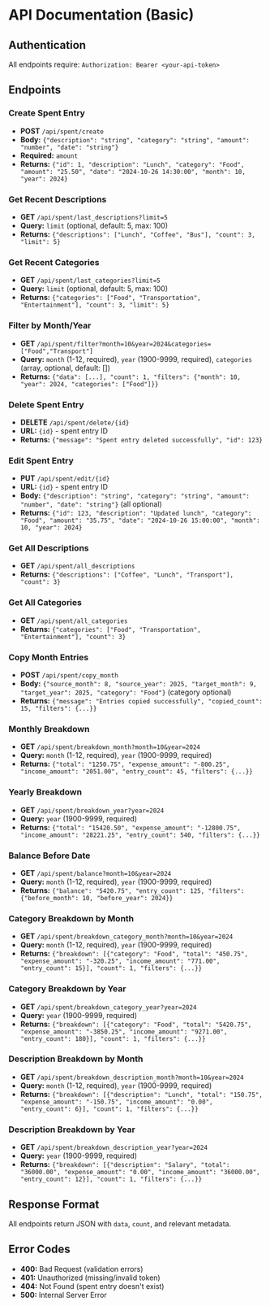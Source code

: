 # API Documentation (Basic)

## Authentication
All endpoints require: `Authorization: Bearer <your-api-token>`

## Endpoints

### Create Spent Entry
- **POST** `/api/spent/create`
- **Body:** `{"description": "string", "category": "string", "amount": "number", "date": "string"}`
- **Required:** `amount`
- **Returns:** `{"id": 1, "description": "Lunch", "category": "Food", "amount": "25.50", "date": "2024-10-26 14:30:00", "month": 10, "year": 2024}`

### Get Recent Descriptions  
- **GET** `/api/spent/last_descriptions?limit=5`
- **Query:** `limit` (optional, default: 5, max: 100)
- **Returns:** `{"descriptions": ["Lunch", "Coffee", "Bus"], "count": 3, "limit": 5}`

### Get Recent Categories
- **GET** `/api/spent/last_categories?limit=5` 
- **Query:** `limit` (optional, default: 5, max: 100)
- **Returns:** `{"categories": ["Food", "Transportation", "Entertainment"], "count": 3, "limit": 5}`

### Filter by Month/Year
- **GET** `/api/spent/filter?month=10&year=2024&categories=["Food","Transport"]`
- **Query:** `month` (1-12, required), `year` (1900-9999, required), `categories` (array, optional, default: [])
- **Returns:** `{"data": [...], "count": 1, "filters": {"month": 10, "year": 2024, "categories": ["Food"]}}`

### Delete Spent Entry
- **DELETE** `/api/spent/delete/{id}`
- **URL:** `{id}` - spent entry ID
- **Returns:** `{"message": "Spent entry deleted successfully", "id": 123}`

### Edit Spent Entry
- **PUT** `/api/spent/edit/{id}`
- **URL:** `{id}` - spent entry ID
- **Body:** `{"description": "string", "category": "string", "amount": "number", "date": "string"}` (all optional)
- **Returns:** `{"id": 123, "description": "Updated lunch", "category": "Food", "amount": "35.75", "date": "2024-10-26 15:00:00", "month": 10, "year": 2024}`

### Get All Descriptions
- **GET** `/api/spent/all_descriptions`
- **Returns:** `{"descriptions": ["Coffee", "Lunch", "Transport"], "count": 3}`

### Get All Categories
- **GET** `/api/spent/all_categories`
- **Returns:** `{"categories": ["Food", "Transportation", "Entertainment"], "count": 3}`

### Copy Month Entries
- **POST** `/api/spent/copy_month`
- **Body:** `{"source_month": 8, "source_year": 2025, "target_month": 9, "target_year": 2025, "category": "Food"}` (category optional)
- **Returns:** `{"message": "Entries copied successfully", "copied_count": 15, "filters": {...}}`

### Monthly Breakdown
- **GET** `/api/spent/breakdown_month?month=10&year=2024`
- **Query:** `month` (1-12, required), `year` (1900-9999, required)
- **Returns:** `{"total": "1250.75", "expense_amount": "-800.25", "income_amount": "2051.00", "entry_count": 45, "filters": {...}}`

### Yearly Breakdown
- **GET** `/api/spent/breakdown_year?year=2024`
- **Query:** `year` (1900-9999, required)
- **Returns:** `{"total": "15420.50", "expense_amount": "-12800.75", "income_amount": "28221.25", "entry_count": 540, "filters": {...}}`

### Balance Before Date
- **GET** `/api/spent/balance?month=10&year=2024`
- **Query:** `month` (1-12, required), `year` (1900-9999, required)
- **Returns:** `{"balance": "5420.75", "entry_count": 125, "filters": {"before_month": 10, "before_year": 2024}}`

### Category Breakdown by Month
- **GET** `/api/spent/breakdown_category_month?month=10&year=2024`
- **Query:** `month` (1-12, required), `year` (1900-9999, required)
- **Returns:** `{"breakdown": [{"category": "Food", "total": "450.75", "expense_amount": "-320.25", "income_amount": "771.00", "entry_count": 15}], "count": 1, "filters": {...}}`

### Category Breakdown by Year
- **GET** `/api/spent/breakdown_category_year?year=2024`
- **Query:** `year` (1900-9999, required)
- **Returns:** `{"breakdown": [{"category": "Food", "total": "5420.75", "expense_amount": "-3850.25", "income_amount": "9271.00", "entry_count": 180}], "count": 1, "filters": {...}}`

### Description Breakdown by Month
- **GET** `/api/spent/breakdown_description_month?month=10&year=2024`
- **Query:** `month` (1-12, required), `year` (1900-9999, required)
- **Returns:** `{"breakdown": [{"description": "Lunch", "total": "150.75", "expense_amount": "-150.75", "income_amount": "0.00", "entry_count": 6}], "count": 1, "filters": {...}}`

### Description Breakdown by Year
- **GET** `/api/spent/breakdown_description_year?year=2024`
- **Query:** `year` (1900-9999, required)
- **Returns:** `{"breakdown": [{"description": "Salary", "total": "36000.00", "expense_amount": "0.00", "income_amount": "36000.00", "entry_count": 12}], "count": 1, "filters": {...}}`

## Response Format
All endpoints return JSON with `data`, `count`, and relevant metadata.

## Error Codes
- **400:** Bad Request (validation errors)
- **401:** Unauthorized (missing/invalid token)  
- **404:** Not Found (spent entry doesn't exist)
- **500:** Internal Server Error